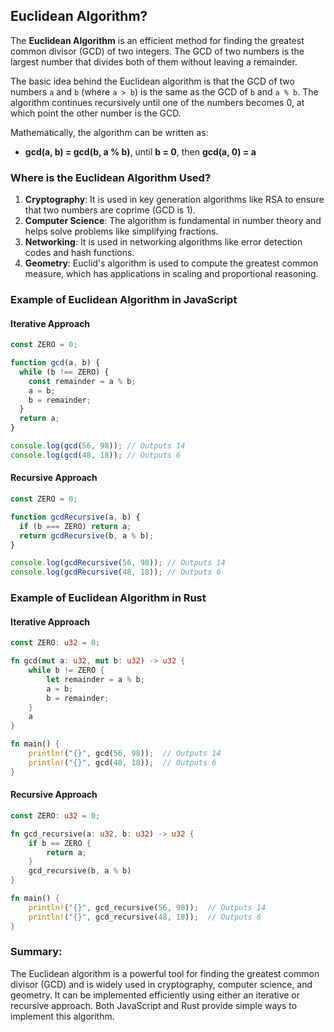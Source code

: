 ## Euclidean Algorithm?

The **Euclidean Algorithm** is an efficient method for finding the greatest common divisor (GCD) of two integers. The GCD of two numbers is the largest number that divides both of them without leaving a remainder.

The basic idea behind the Euclidean algorithm is that the GCD of two numbers `a` and `b` (where `a > b`) is the same as the GCD of `b` and `a % b`. The algorithm continues recursively until one of the numbers becomes 0, at which point the other number is the GCD.

Mathematically, the algorithm can be written as:

- **gcd(a, b) = gcd(b, a % b)**, until **b = 0**, then **gcd(a, 0) = a**

### Where is the Euclidean Algorithm Used?

1. **Cryptography**: It is used in key generation algorithms like RSA to ensure that two numbers are coprime (GCD is 1).
2. **Computer Science**: The algorithm is fundamental in number theory and helps solve problems like simplifying fractions.
3. **Networking**: It is used in networking algorithms like error detection codes and hash functions.
4. **Geometry**: Euclid's algorithm is used to compute the greatest common measure, which has applications in scaling and proportional reasoning.

### Example of Euclidean Algorithm in JavaScript

#### Iterative Approach

```javascript
const ZERO = 0;

function gcd(a, b) {
  while (b !== ZERO) {
    const remainder = a % b;
    a = b;
    b = remainder;
  }
  return a;
}

console.log(gcd(56, 98)); // Outputs 14
console.log(gcd(48, 18)); // Outputs 6
```

#### Recursive Approach

```javascript
const ZERO = 0;

function gcdRecursive(a, b) {
  if (b === ZERO) return a;
  return gcdRecursive(b, a % b);
}

console.log(gcdRecursive(56, 98)); // Outputs 14
console.log(gcdRecursive(48, 18)); // Outputs 6
```

### Example of Euclidean Algorithm in Rust

#### Iterative Approach

```rust
const ZERO: u32 = 0;

fn gcd(mut a: u32, mut b: u32) -> u32 {
    while b != ZERO {
        let remainder = a % b;
        a = b;
        b = remainder;
    }
    a
}

fn main() {
    println!("{}", gcd(56, 98));  // Outputs 14
    println!("{}", gcd(48, 18));  // Outputs 6
}
```

#### Recursive Approach

```rust
const ZERO: u32 = 0;

fn gcd_recursive(a: u32, b: u32) -> u32 {
    if b == ZERO {
        return a;
    }
    gcd_recursive(b, a % b)
}

fn main() {
    println!("{}", gcd_recursive(56, 98));  // Outputs 14
    println!("{}", gcd_recursive(48, 18));  // Outputs 6
}
```

### Summary:

The Euclidean algorithm is a powerful tool for finding the greatest common divisor (GCD) and is widely used in cryptography, computer science, and geometry. It can be implemented efficiently using either an iterative or recursive approach. Both JavaScript and Rust provide simple ways to implement this algorithm.
